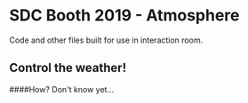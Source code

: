 # SDC Booth 2019 - Atmosphere

Code and other files built for use in interaction room.

## Control the weather!

####How?
Don't know yet...
